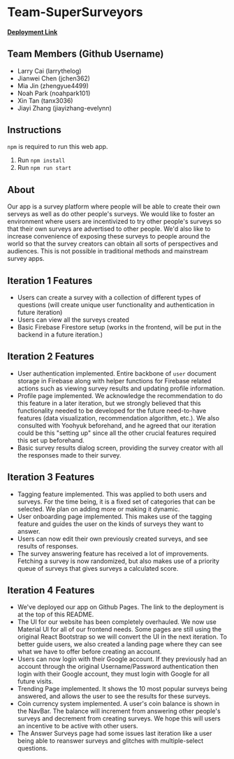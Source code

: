 # Team-SuperSurveyors
#### [Deployment Link](https://jhu-oose-f24.github.io/Team-SuperSurveyors/)

## Team Members (Github Username)
* Larry Cai (larrythelog)
* Jianwei Chen (jchen362)
* Mia Jin (zhengyue4499)
* Noah Park (noahpark101)
* Xin Tan (tanx3036)
* Jiayi Zhang (jiayizhang-evelynn)

## Instructions
`npm` is required to run this web app.
1. Run `npm install`
1. Run `npm run start`

## About
Our app is a survey platform where people will be able to create their own serveys as well as do other people's surveys. We would like to foster an environment where users are incentivized to try other people's surveys so that their own surveys are advertised to other people. We'd also like to increase convenience of exposing these surveys to people around the world so that the survey creators can obtain all sorts of perspectives and audiences. This is not possible in traditional methods and mainstream survey apps.

## Iteration 1 Features
* Users can create a survey with a collection of different types of questions (will create unique user functionality and authentication in future iteration)
* Users can view all the surveys created
* Basic Firebase Firestore setup (works in the frontend, will be put in the backend in a future iteration.)

## Iteration 2 Features
* User authentication implemented. Entire backbone of `user` document storage in Firebase along with helper functions for Firebase related actions such as viewing survey results and  updating profile information.
* Profile page implemented. We acknowledge the recommendation to do this feature in a later iteration, but we strongly believed that this functionality needed to be developed for the future need-to-have features (data visualization, recommendation algorithm, etc.). We also consulted with Yoohyuk beforehand, and he agreed that our iteration could be this "setting up" since all the other crucial features required this set up beforehand.
* Basic survey results dialog screen, providing the survey creator with all the responses made to their survey.

## Iteration 3 Features
* Tagging feature implemented. This was applied to both users and surveys. For the time being, it is a fixed set of categories that can be selected. We plan on adding more or making it dynamic.
* User onboarding page implemented. This makes use of the tagging feature and guides the user on the kinds of surveys they want to answer. 
* Users can now edit their own previously created surveys, and see results of responses.
* The survey answering feature has received a lot of improvements. Fetching a survey is now randomized, but also makes use of a priority queue of surveys that gives surveys a calculated score. 

## Iteration 4 Features
* We've deployed our app on Github Pages. The link to the deployment is at the top of this README.
* The UI for our website has been completely overhauled. We now use Material UI for all of our frontend needs. Some pages are still using the original React Bootstrap so we will convert the UI in the next iteration. To better guide users, we also created a landing page where they can see what we have to offer before creating an account. 
* Users can now login with their Google account. If they previously had an account through the original Username/Password authentication then login with their Google account, they must login with Google for all future visits.
* Trending Page implemented. It shows the 10 most popular surveys being answered, and allows the user to see the results for these surveys. 
* Coin currency system implemented. A user's coin balance is shown in the NavBar. The balance will increment from answering other people's surveys and decrement from creating surveys. We hope this will users an incentive to be active with other users.
* The Answer Surveys page had some issues last iteration like a user being able to reanswer surveys and glitches with multiple-select questions.
